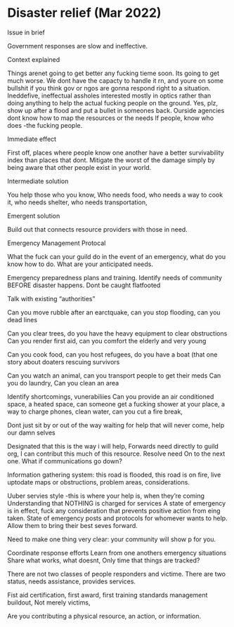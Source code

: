 # Disaster relief (Mar 2022)

Issue in brief

Government responses are slow and ineffective.

Context explained

Things arenet going to get better any fucking tieme soon. Its going to get much worse. We dont have the capacty to handle it rn, and youre on some bullshit if you think gov or ngos are gonna respond right to a situation. Ineddefive, ineffectual assholes interested mostly in optics rather than doing anything to help the actual fucking people on the ground. Yes, plz, show up after a flood and put a bullet in someones back. Ourside agencies dont know how to map the resources or the needs lf people, know who does -the fucking people.

Immediate effect

First off, places where people know one another have a better survivability index than places that dont. Mitigate the worst of the damage simply by being aware that other people exist in your world.

Intermediate solution

You help those who you know, Who needs food, who needs a way to cook it, who needs shelter, who needs transportation,

Emergent solution

Build out that connects resource providers with those in need.

Emergency Management Protocal

What the fuck can your guild do in the event of an emergency, what do you know how to do. What are your anticipated needs.

Emergency preparedness plans and training. Identify needs of community BEFORE disaster happens. Dont be caught flatfooted

Talk with existing “authorities”

Can you move rubble after an earctquake, can you stop flooding, can you dead lines

Can you clear trees, do you have the heavy equipment to clear obstructions Can you render first aid, can you comfort the elderly and very young

Can you cook food, can you host refugees, do you have a boat (that one story about doaters rescuing survivors

Can you watch an animal, can you transport people to get their meds Can you do laundry, Can you clean an area

Identify shortcomings, vunerabiliies Can you provide an air conditioned space, a heated space, can someone get a fucking shower at your place, a way to charge phones, clean water, can you cut a fire break,

Dont just sit by or out of the way waiting for help that will never come, help our damn selves

Designated that this is the way i will help, Forwards need directly to guild org, I can contribut this much of this resource. Resolve need On to the next one. What if communications go down?

Information gathering system: this road is flooded, this road is on fire, live uptodate maps or obstructions, problem areas, considerations.

Uuber servies style -this is where your help is, when they’re coming Understanding that NOTHING is charged for services A state of emergency is in effect, fuck any consideration that prevents positive action from eing taken. State of emergency posts and protocols for whomever wants to help. Allow them to bring their best seves forward.

Need to make one thing very clear: your community will show p for you.

Coordinate response efforts Learn from one anothers emergency situations Share what works, what doesnt, Only time that things are tracked?

There are not two classes of people responders and victime. There are two status, needs assistance, provides services.

Fist aid certification, first award, first training standards management buildout, Not merely victims,

Are you contributing a physical resource, an action, or information.

